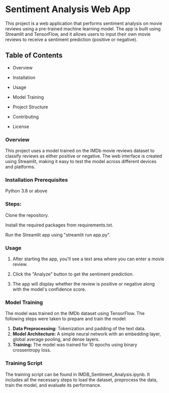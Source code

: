 # **Sentiment Analysis Web App**

This project is a web application that performs sentiment analysis on movie reviews using a pre-trained machine learning model. The app is built using Streamlit and TensorFlow, and it allows users to input their own movie reviews to receive a sentiment prediction (positive or negative).

## **Table of Contents**

- Overview

- Installation

- Usage

- Model Training

- Project Structure

- Contributing

- License

### **Overview**

This project uses a model trained on the IMDb movie reviews dataset to classify reviews as either positive or negative. The web interface is created using Streamlit, making it easy to test the model across different devices and platforms.

###  **Installation Prerequisites**

Python 3.8 or above

### **Steps:**

Clone the repository.

Install the required packages from requirements.txt.

Run the Streamlit app using "streamlit run app.py".

### **Usage**

1. After starting the app, you'll see a text area where you can enter a movie review.

2. Click the "Analyze" button to get the sentiment prediction.
   
3. The app will display whether the review is positive or negative along with the model's confidence score.

### **Model Training**

The model was trained on the IMDb dataset using TensorFlow. The following steps were taken to prepare and train the model:

1. **Data Preprocessing:** Tokenization and padding of the text data.
2. **Model Architecture:** A simple neural network with an embedding layer, global average pooling, and dense layers.
3. **Training:** The model was trained for 10 epochs using binary crossentropy loss.


### **Training Script**

The training script can be found in IMDB_Sentiment_Analysis.ipynb. It includes all the necessary steps to load the dataset, preprocess the data, train the model, and evaluate its performance.

